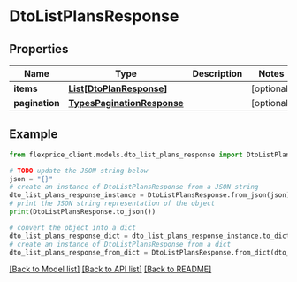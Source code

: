 # DtoListPlansResponse


## Properties

Name | Type | Description | Notes
------------ | ------------- | ------------- | -------------
**items** | [**List[DtoPlanResponse]**](DtoPlanResponse.md) |  | [optional] 
**pagination** | [**TypesPaginationResponse**](TypesPaginationResponse.md) |  | [optional] 

## Example

```python
from flexprice_client.models.dto_list_plans_response import DtoListPlansResponse

# TODO update the JSON string below
json = "{}"
# create an instance of DtoListPlansResponse from a JSON string
dto_list_plans_response_instance = DtoListPlansResponse.from_json(json)
# print the JSON string representation of the object
print(DtoListPlansResponse.to_json())

# convert the object into a dict
dto_list_plans_response_dict = dto_list_plans_response_instance.to_dict()
# create an instance of DtoListPlansResponse from a dict
dto_list_plans_response_from_dict = DtoListPlansResponse.from_dict(dto_list_plans_response_dict)
```
[[Back to Model list]](../README.md#documentation-for-models) [[Back to API list]](../README.md#documentation-for-api-endpoints) [[Back to README]](../README.md)



